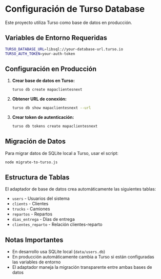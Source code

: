 # Configuración de Turso Database

Este proyecto utiliza Turso como base de datos en producción.

## Variables de Entorno Requeridas

```bash
TURSO_DATABASE_URL=libsql://your-database-url.turso.io
TURSO_AUTH_TOKEN=your-auth-token
```

## Configuración en Producción

1. **Crear base de datos en Turso:**
   ```bash
   turso db create mapaclientesnext
   ```

2. **Obtener URL de conexión:**
   ```bash
   turso db show mapaclientesnext --url
   ```

3. **Crear token de autenticación:**
   ```bash
   turso db tokens create mapaclientesnext
   ```

## Migración de Datos

Para migrar datos de SQLite local a Turso, usar el script:
```bash
node migrate-to-turso.js
```

## Estructura de Tablas

El adaptador de base de datos crea automáticamente las siguientes tablas:
- `users` - Usuarios del sistema
- `clients` - Clientes
- `trucks` - Camiones
- `repartos` - Repartos
- `dias_entrega` - Días de entrega
- `clientes_reparto` - Relación clientes-reparto

## Notas Importantes

- En desarrollo usa SQLite local (`data/users.db`)
- En producción automáticamente cambia a Turso si están configuradas las variables de entorno
- El adaptador maneja la migración transparente entre ambas bases de datos
